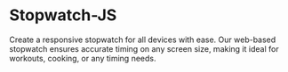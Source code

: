 # Stopwatch-JS
Create a responsive stopwatch for all devices with ease. Our web-based stopwatch ensures accurate timing on any screen size, making it ideal for workouts, cooking, or any timing needs.
